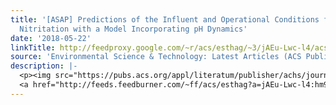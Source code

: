 ```yaml
---
title: '[ASAP] Predictions of the Influent and Operational Conditions for Partial
  Nitritation with a Model Incorporating pH Dynamics'
date: '2018-05-22'
linkTitle: http://feedproxy.google.com/~r/acs/esthag/~3/jAEu-Lwc-l4/acs.est.8b00202
source: 'Environmental Science & Technology: Latest Articles (ACS Publications)'
description: |-
  <p><img src="https://pubs.acs.org/appl/literatum/publisher/achs/journals/content/esthag/0/esthag.ahead-of-print/acs.est.8b00202/20180521/images/medium/es-2018-00202j_0007.gif" alt="TOC Graphic"/></p><div><cite>Environmental Science & Technology</cite></div><div>DOI: 10.1021/acs.est.8b00202</div><div class="feedflare">
  <a href="http://feeds.feedburner.com/~ff/acs/esthag?a=jAEu-Lwc-l4:hm9t8wdkZHE:yIl2AUoC8zA"><img src="http://feeds.feedburner.com/~ff/acs/esthag?d=yIl2AUoC8zA" border="0"></img></a>
---
```

